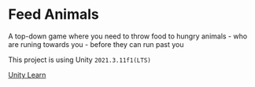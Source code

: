 # Feed Animals

A top-down game where you need to throw food to hungry animals - who are runing towards you - before they can run past you

This project is using Unity `2021.3.11f1(LTS)`

[Unity Learn](https://learn.unity.com/project/unit-2-basic-gameplay)

